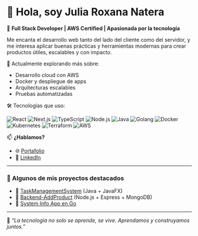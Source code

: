# 👋 Hola, soy Julia Roxana Natera

🎯 **Full Stack Developer | AWS Certified | Apasionada por la tecnología**

Me encanta el desarrollo web tanto del lado del cliente como del servidor, y me interesa aplicar buenas prácticas y herramientas modernas para crear productos útiles, escalables y con impacto.

🚀 Actualmente explorando más sobre:
- Desarrollo cloud con AWS
- Docker y despliegue de apps
- Arquitecturas escalables
- Pruebas automatizadas

🛠️ Tecnologías que uso:

![React](https://img.shields.io/badge/-React-61DAFB?logo=react&logoColor=white&style=for-the-badge)
![Next.js](https://img.shields.io/badge/-Next.js-000000?logo=next.js&logoColor=white&style=for-the-badge)
![TypeScript](https://img.shields.io/badge/-TypeScript-3178C6?logo=typescript&logoColor=white&style=for-the-badge)
![Node.js](https://img.shields.io/badge/-Node.js-339933?logo=node.js&logoColor=white&style=for-the-badge)
![Java](https://img.shields.io/badge/-Java-007396?logo=java&logoColor=white&style=for-the-badge)
![Golang](https://img.shields.io/badge/-Go-00ADD8?logo=go&logoColor=white&style=for-the-badge)
![Docker](https://img.shields.io/badge/-Docker-2496ED?logo=docker&logoColor=white&style=for-the-badge)
![Kubernetes](https://img.shields.io/badge/-Kubernetes-326CE5?logo=kubernetes&logoColor=white&style=for-the-badge)
![Terraform](https://img.shields.io/badge/-Terraform-623CE4?logo=terraform&logoColor=white&style=for-the-badge)
![AWS](https://img.shields.io/badge/-AWS-232F3E?logo=amazon-aws&logoColor=white&style=for-the-badge)


📫 **¿Hablamos?**
- 🌐 [Portafolio](https://portafolionextjs.netlify.app/)
- 💼 [LinkedIn](https://linkedin.com/in/julia-roxana-natera-917b62172)

---

### 📌 Algunos de mis proyectos destacados

- 🔧 [TaskManagementSystem](https://github.com/roxanatera/TaskManagementSystem) (Java + JavaFX)
- 🚀 [Backend-AddProduct](https://github.com/roxanatera/Backend-AddProduct) (Node.js + Express + MongoDB)
- 🧠 [System Info App en Go](https://github.com/roxanatera/systeminfo)

---

🧠 *“La tecnología no solo se aprende, se vive. Aprendamos y construyamos juntos.”*
